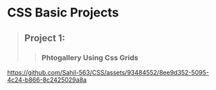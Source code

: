 # CSS Basic Projects
> ## Project 1:
>> ### **Phtogallery Using Css Grids**
>> 

https://github.com/Sahil-563/CSS/assets/93484552/8ee9d352-5095-4c24-b866-8c2425029a8a



